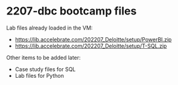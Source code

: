 # 2207-dbc bootcamp files

Lab files already loaded in the VM:

- https://lib.accelebrate.com/202207_Deloitte/setup/PowerBI.zip
- https://lib.accelebrate.com/202207_Deloitte/setup/T-SQL.zip

Other items to be added later:

- Case study files for SQL
- Lab files for Python


